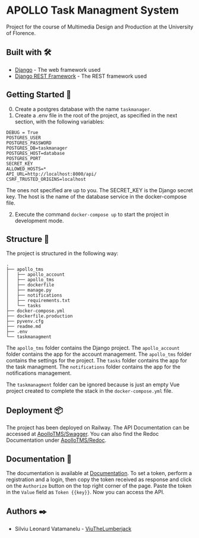 # APOLLO Task Managment System

Project for the course of Multimedia Design and Production at the University of Florence.

## Built with 🛠️

* [Django](https://www.djangoproject.com/) - The web framework used
* [Django REST Framework](https://www.django-rest-framework.org/) - The REST framework used

## Getting Started 🚀

0. Create a postgres database with the name `taskmanager`.
1. Create a .env file in the root of the project, as specified in the next section, with the following variables:

```
DEBUG = True
POSTGRES_USER
POSTGRES_PASSWORD
POSTGRES_DB=taskmanager
POSTGRES_HOST=database
POSTGRES_PORT
SECRET_KEY
ALLOWED_HOSTS=*
API_URL=http://localhost:8000/api/
CSRF_TRUSTED_ORIGINS=localhost
```
The ones not specified are up to you. The SECRET_KEY is the Django secret key. The host is the name of the database service in the docker-compose file.

2. Execute the command `docker-compose up` to start the project in development mode.

## Structure 📁

The project is structured in the following way:

```
.
├── apollo_tms
│   ├── apollo_account
│   ├── apollo_tms
│   ├── dockerfile
│   ├── manage.py
│   ├── notifications
│   ├── requirements.txt
│   └── tasks
├── docker-compose.yml
├── dockerfile.production
├── pyvenv.cfg
├── readme.md
├── .env
└── taskmanagment

```

The `apollo_tms` folder contains the Django project. The `apollo_account` folder contains the app for the account management. The `apollo_tms` folder contains the settings for the project. The `tasks` folder contains the app for the task managment. The `notifications` folder contains the app for the notifications management.

The `taskmanagment` folder can be ignored because is just an empty Vue project created to complete the stack in the `docker-compose.yml` file.

## Deployment 📦

The project has been deployed on Railway.
The API Documentation can be accessed at [ApolloTMS/Swagger](https://apollotms-production.up.railway.app/swagger/).
You can also find the Redoc Documentation under [ApolloTMS/Redoc](https://apollotms-production.up.railway.app/redoc/).

## Documentation 📖

The documentation is available at [Documentation](https://apollotms-production.up.railway.app/swagger).
To set a token, perform a registration and a login, then copy the token received as response and click on the `Authorize` button on the top right corner of the page. Paste the token in the `Value` field as `Token {{key}}`. Now you can access the API.

## Authors ✒️

* Silviu Leonard Vatamanelu - [ViuTheLumberjack](https://www.github.com/ViuTheLumberjack)
